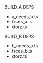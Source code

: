 

BUILD_A DEPS
 - a_needs_b.ts
 - faces_a.ts
 - ctorz.ts

BUILD_B DEPS
 - b_needs_a.ts
 - faces_b.ts
 - ctorz.ts
